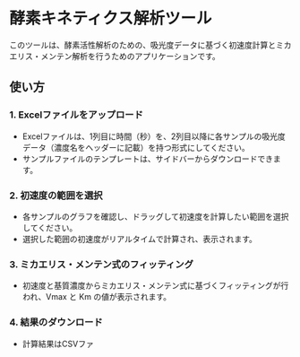 # 酵素キネティクス解析ツール

このツールは、酵素活性解析のための、吸光度データに基づく初速度計算とミカエリス・メンテン解析を行うためのアプリケーションです。

## 使い方

### 1. Excelファイルをアップロード

- Excelファイルは、1列目に時間（秒）を、2列目以降に各サンプルの吸光度データ（濃度名をヘッダーに記載）を持つ形式にしてください。
- サンプルファイルのテンプレートは、サイドバーからダウンロードできます。

### 2. 初速度の範囲を選択

- 各サンプルのグラフを確認し、ドラッグして初速度を計算したい範囲を選択してください。
- 選択した範囲の初速度がリアルタイムで計算され、表示されます。

### 3. ミカエリス・メンテン式のフィッティング

- 初速度と基質濃度からミカエリス・メンテン式に基づくフィッティングが行われ、Vmax と Km の値が表示されます。

### 4. 結果のダウンロード

- 計算結果はCSVファ
